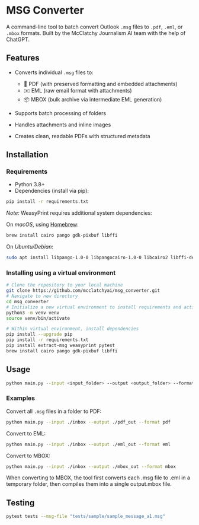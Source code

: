 # MSG Converter

A command-line tool to batch convert Outlook `.msg` files to `.pdf`, `.eml`, or `.mbox` formats. Built by the McClatchy Journalism AI team with the help of ChatGPT.

## Features

- Converts individual `.msg` files to:
  - 📄 PDF (with preserved formatting and embedded attachments)
  - ✉️ EML (raw email format with attachments)
  - 📦 MBOX (bulk archive via intermediate EML generation)

- Supports batch processing of folders
- Handles attachments and inline images
- Creates clean, readable PDFs with structured metadata

## Installation

### Requirements

- Python 3.8+
- Dependencies (install via pip):

```bash
pip install -r requirements.txt
```

*Note:* WeasyPrint requires additional system dependencies:

On *macOS*, using [Homebrew](https://brew.sh/):

```bash
brew install cairo pango gdk-pixbuf libffi
```

On *Ubuntu/Debian*:

```bash
sudo apt install libpango-1.0-0 libpangocairo-1.0-0 libcairo2 libffi-dev shared-mime-info
```

### Installing using a virtual environment

```bash
# Clone the repository to your local machine
git clone https://github.com/mcclatchyai/msg_converter.git
# Navigate to new directory
cd msg_converter
# Initialize a new virtual environment to install requirements and activate
python3 -m venv venv
source venv/bin/activate

# Within virtual environment, install dependencies
pip install --upgrade pip
pip install -r requirements.txt
pip install extract-msg weasyprint pytest
brew install cairo pango gdk-pixbuf libffi
```

## Usage

```bash
python main.py --input <input_folder> --output <output_folder> --format <pdf|eml|mbox>
```

### Examples
Convert all `.msg` files in a folder to PDF:

```bash
python main.py --input ./inbox --output ./pdf_out --format pdf
```

Convert to EML:

```bash
python main.py --input ./inbox --output ./eml_out --format eml
```

Convert to MBOX:

```bash
python main.py --input ./inbox --output ./mbox_out --format mbox
```

When converting to MBOX, the tool first converts each .msg file to .eml in a temporary folder, then compiles them into a single output.mbox file.

## Testing

```bash
pytest tests --msg-file "tests/sample/sample_message_a1.msg"    
```